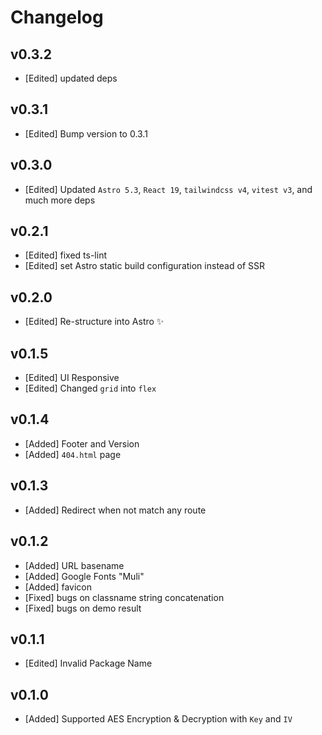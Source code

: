 # Changelog

## v0.3.2

- [Edited] updated deps

## v0.3.1

- [Edited] Bump version to 0.3.1

## v0.3.0

- [Edited] Updated `Astro 5.3`, `React 19`, `tailwindcss v4`, `vitest v3`, and much more deps

## v0.2.1

- [Edited] fixed ts-lint
- [Edited] set Astro static build configuration instead of SSR

## v0.2.0

- [Edited] Re-structure into Astro ✨

## v0.1.5

- [Edited] UI Responsive
- [Edited] Changed `grid` into `flex`

## v0.1.4

- [Added] Footer and Version
- [Added] `404.html` page

## v0.1.3

- [Added] Redirect when not match any route

## v0.1.2

- [Added] URL basename
- [Added] Google Fonts "Muli"
- [Added] favicon
- [Fixed] bugs on classname string concatenation
- [Fixed] bugs on demo result

## v0.1.1

- [Edited] Invalid Package Name

## v0.1.0

- [Added] Supported AES Encryption & Decryption with `Key` and `IV`

